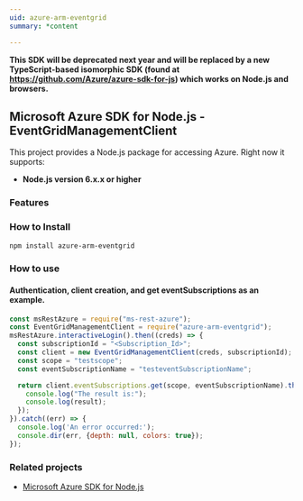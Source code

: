 ```yaml
---
uid: azure-arm-eventgrid
summary: *content

---
```

**This SDK will be deprecated next year and will be replaced by a new TypeScript-based isomorphic SDK (found at https://github.com/Azure/azure-sdk-for-js) which works on Node.js and browsers.**
## Microsoft Azure SDK for Node.js - EventGridManagementClient

This project provides a Node.js package for accessing Azure. Right now it supports:
- **Node.js version 6.x.x or higher**

### Features


### How to Install

```bash
npm install azure-arm-eventgrid
```

### How to use

#### Authentication, client creation, and get eventSubscriptions as an example.

```javascript
const msRestAzure = require("ms-rest-azure");
const EventGridManagementClient = require("azure-arm-eventgrid");
msRestAzure.interactiveLogin().then((creds) => {
  const subscriptionId = "<Subscription_Id>";
  const client = new EventGridManagementClient(creds, subscriptionId);
  const scope = "testscope";
  const eventSubscriptionName = "testeventSubscriptionName";

  return client.eventSubscriptions.get(scope, eventSubscriptionName).then((result) => {
    console.log("The result is:");
    console.log(result);
  });
}).catch((err) => {
  console.log('An error occurred:');
  console.dir(err, {depth: null, colors: true});
});
```
### Related projects

- [Microsoft Azure SDK for Node.js](https://github.com/Azure/azure-sdk-for-node)
